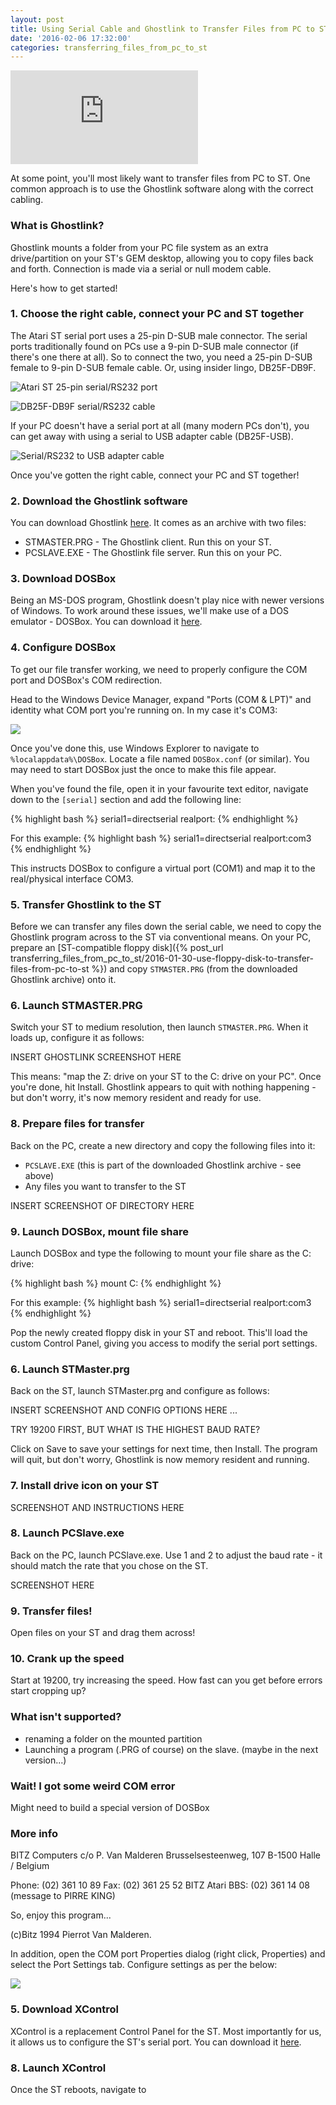 ```yaml
---
layout: post
title: Using Serial Cable and Ghostlink to Transfer Files from PC to ST
date: '2016-02-06 17:32:00'
categories: transferring_files_from_pc_to_st
---
```


<div class="youtube-container">
<iframe src="https://www.youtube.com/embed/N_l7VXHF9m0?rel=0" 
frameborder="0" allowfullscreen class="youtube-video"></iframe>
</div> 

At some point, you'll most likely want to transfer files from PC to ST. One common approach is to use the Ghostlink software along with the correct cabling.

### What is Ghostlink?

Ghostlink mounts a folder from your PC file system as an extra drive/partition on your ST's GEM desktop, allowing you to copy files back and forth. Connection is made via a serial or null modem cable.

Here's how to get started!

### 1. Choose the right cable, connect your PC and ST together

The Atari ST serial port uses a 25-pin D-SUB male connector. The serial ports traditionally found on PCs use a 9-pin D-SUB male connector (if there's one there at all). So to connect the two, you need a 25-pin D-SUB female to 9-pin D-SUB female cable. Or, using insider lingo, DB25F-DB9F.

![](/img/posts/atari_st_rs232_serial_port_25pin_db25.jpg "Atari ST 25-pin serial/RS232 port")

![](/img/posts/atari_st_rs232_serial_cable_db25f-db9f.jpg "DB25F-DB9F serial/RS232 cable")

If your PC doesn't have a serial port at all (many modern PCs don't), you can get away with using a serial to USB adapter cable (DB25F-USB).

![](/img/posts/atari_st_rs232_serial_to_usb_adapter.jpg "Serial/RS232 to USB adapter cable")

Once you've gotten the right cable, connect your PC and ST together!

### 2. Download the Ghostlink software

You can download Ghostlink <a href="http://www.chebucto.ns.ca/Services/PDA/AtariSTMisc.shtml" target="_blank">here</a>. It comes as an archive with two files:

* STMASTER.PRG - The Ghostlink client. Run this on your ST.
* PCSLAVE.EXE - The Ghostlink file server. Run this on your PC.

### 3. Download DOSBox

Being an MS-DOS program, Ghostlink doesn't play nice with newer versions of Windows. To work around these issues, we'll make use of a DOS emulator - DOSBox. You can download it <a href="http://www.dosbox.com/download.php?main=1" target="_blank">here</a>. 

### 4. Configure DOSBox

To get our file transfer working, we need to properly configure the COM port and DOSBox's COM redirection.

Head to the Windows Device Manager, expand "Ports (COM & LPT)" and identity what COM port you're running on. In my case it's COM3:

![](/img/posts/device_manager_com_ports.png)

Once you've done this, use Windows Explorer to navigate to <code>%localappdata%\DOSBox</code>. Locate a file named <code>DOSBox.conf</code> (or similar). You may need to start DOSBox just the once to make this file appear. 

When you've found the file, open it in your favourite text editor, navigate down to the <code>[serial]</code> section and add the following line:

{% highlight bash %}
serial1=directserial realport:<MY REAL COM PORT>
{% endhighlight %}

For this example:
{% highlight bash %}
serial1=directserial realport:com3
{% endhighlight %}

This instructs DOSBox to configure a virtual port (COM1) and map it to the real/physical interface COM3.

### 5. Transfer Ghostlink to the ST

Before we can transfer any files down the serial cable, we need to copy the Ghostlink program across to the ST via conventional means. On your PC, prepare an [ST-compatible floppy disk]({% post_url transferring_files_from_pc_to_st/2016-01-30-use-floppy-disk-to-transfer-files-from-pc-to-st %}) and copy <code>STMASTER.PRG</code> (from the downloaded Ghostlink archive) onto it.

### 6. Launch STMASTER.PRG

Switch your ST to medium resolution, then launch <code>STMASTER.PRG</code>. When it loads up, configure it as follows:

INSERT GHOSTLINK SCREENSHOT HERE

This means: "map the Z: drive on your ST to the C: drive on your PC". Once you're done, hit Install. Ghostlink appears to quit with nothing happening - but don't worry, it's now memory resident and ready for use.

### 8. Prepare files for transfer

Back on the PC, create a new directory and copy the following files into it:

* <code>PCSLAVE.EXE</code> (this is part of the downloaded Ghostlink archive - see above)
* Any files you want to transfer to the ST

INSERT SCREENSHOT OF DIRECTORY HERE

### 9. Launch DOSBox, mount file share

Launch DOSBox and type the following to mount your file share as the C: drive:

{% highlight bash %}
mount C: <MY REAL >
{% endhighlight %}

For this example:
{% highlight bash %}
serial1=directserial realport:com3
{% endhighlight %}

Pop the newly created floppy disk in your ST and reboot. This'll load the custom Control Panel, giving you access to modify the serial port settings.



### 6. Launch STMaster.prg

Back on the ST, launch STMaster.prg and configure as follows:

INSERT SCREENSHOT AND CONFIG OPTIONS HERE ... 

TRY 19200 FIRST, BUT WHAT IS THE HIGHEST BAUD RATE?

Click on Save to save your settings for next time, then Install. The program will quit, but don't worry, Ghostlink is now memory resident and running.

### 7. Install drive icon on your ST

SCREENSHOT AND INSTRUCTIONS HERE

### 8. Launch PCSlave.exe

Back on the PC, launch PCSlave.exe. Use 1 and 2 to adjust the baud rate - it should match the rate that you chose on the ST.

SCREENSHOT HERE

### 9. Transfer files!

Open files on your ST and drag them across!

### 10. Crank up the speed

Start at 19200, try increasing the speed. How fast can you get before errors start cropping up?

### What isn't supported?

* renaming a folder on the mounted partition
* Launching a program (.PRG of course) on the slave. (maybe in the next version...)

### Wait! I got some weird COM error

Might need to build a special version of DOSBox

### More info

BITZ Computers c/o P. Van Malderen
Brusselsesteenweg, 107
B-1500 Halle / Belgium

Phone: (02) 361 10 89
Fax: (02) 361 25 52 
BITZ Atari BBS: (02) 361 14 08 (message to PIRRE KING)

So, enjoy this program...

(c)Bitz 1994 Pierrot Van Malderen.


In addition, open the COM port Properties dialog (right click, Properties) and select the Port Settings tab. Configure settings as per the below:

![](/img/posts/device_manager_com_port_settings.png)

### 5. Download XControl

XControl is a replacement Control Panel for the ST. Most importantly for us, it allows us to configure the ST's serial port. You can download it <a href="https://sites.google.com/site/stessential/control-panel-replacements/xcontrol" target="_blank">here</a>.

### 8. Launch XControl

Once the ST reboots, navigate to 